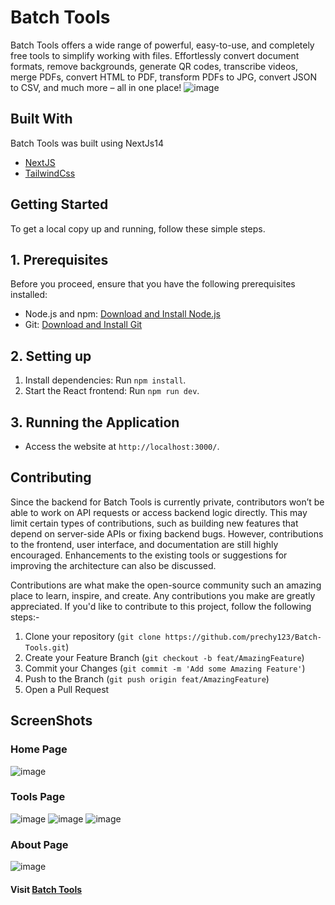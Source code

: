 
# Batch Tools
Batch Tools offers a wide range of powerful, easy-to-use, and completely free tools to simplify working with files. Effortlessly convert document formats, remove backgrounds, generate QR codes, transcribe videos, merge PDFs, convert HTML to PDF, transform PDFs to JPG, convert JSON to CSV, and much more – all in one place!
![image](https://github.com/user-attachments/assets/e129d625-993c-4fb1-8e28-7f7d1d600c32)

## Built With
Batch Tools was built using NextJs14

* [NextJS](https://nextjs.org)
* [TailwindCss](https://tailwindcss.com/)

## Getting Started

To get a local copy up and running, follow these simple steps.

## 1. Prerequisites
Before you proceed, ensure that you have the following prerequisites installed:

- Node.js and npm: [Download and Install Node.js](https://nodejs.org/)
- Git: [Download and Install Git](https://git-scm.com/downloads)

## 2. Setting up
1. Install dependencies: Run `npm install`.
2. Start the React frontend: Run `npm run dev`.


## 3. Running the Application
- Access the website at `http://localhost:3000/`.


## Contributing
Since the backend for Batch Tools is currently private, contributors won’t be able to work on API requests or access backend logic directly. This may limit certain types of contributions, such as building new features that depend on server-side APIs or fixing backend bugs. However, contributions to the frontend, user interface, and documentation are still highly encouraged. Enhancements to the existing tools or suggestions for improving the architecture can also be discussed.

Contributions are what make the open-source community such an amazing place to learn, inspire, and create. Any contributions you make are greatly appreciated.
If you'd like to contribute to this project, follow the following steps:-   

1. Clone your repository (`git clone https://github.com/prechy123/Batch-Tools.git`)
2. Create your Feature Branch (`git checkout -b feat/AmazingFeature`)
3. Commit your Changes (`git commit -m 'Add some Amazing Feature'`)
4. Push to the Branch (`git push origin feat/AmazingFeature`)
5. Open a Pull Request

## ScreenShots
### Home Page
![image](https://github.com/user-attachments/assets/4b22f512-2708-4e24-935a-d24dfa3eb1c7)

### Tools Page
![image](https://github.com/user-attachments/assets/c7d8ea40-709d-4e07-a170-792ddde65ec4)
![image](https://github.com/user-attachments/assets/28da761b-77ed-4a42-b4b5-2025694699cd)
![image](https://github.com/user-attachments/assets/6c927952-8762-4a6c-b9f7-754ef7e1b8a9)

### About Page
![image](https://github.com/user-attachments/assets/e06a9b3c-f935-435b-85cd-2db76d5102d5)

#### Visit <a href = "https://batchtools.site/" target="_blank">Batch Tools</a>




